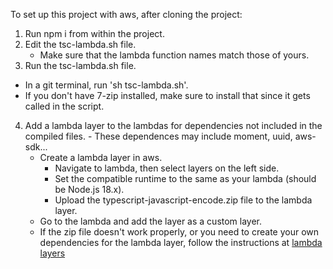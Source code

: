 To set up this project with aws, after cloning the project:

1. Run npm i from within the project.
2. Edit the tsc-lambda.sh file.
    - Make sure that the lambda function names match those of yours.
3. Run the tsc-lambda.sh file. 
- In a git terminal, run 'sh tsc-lambda.sh'.
- If you don't have 7-zip installed, make sure to install that since it gets called in the script.
4. Add a lambda layer to the lambdas for dependencies not included in the compiled files.
        - These dependences may include moment, uuid, aws-sdk...
    - Create a lambda layer in aws.
        - Navigate to lambda, then select layers on the left side.
        - Set the compatible runtime to the same as your lambda (should be Node.js 18.x).
        - Upload the typescript-javascript-encode.zip file to the lambda layer.
    - Go to the lambda and add the layer as a custom layer.
    - If the zip file doesn't work properly, or you need to create your own dependencies for the lambda layer, follow the instructions at [lambda layers](lambdaLayers.md)